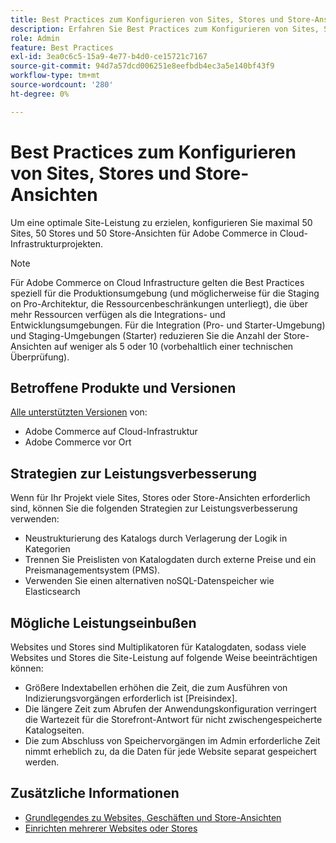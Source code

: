 ```yaml
---
title: Best Practices zum Konfigurieren von Sites, Stores und Store-Ansichten
description: Erfahren Sie Best Practices zum Konfigurieren von Sites, Stores und Store-Ansichten, um die Site-Leistung zu maximieren.
role: Admin
feature: Best Practices
exl-id: 3ea0c6c5-15a9-4e77-b4d0-ce15721c7167
source-git-commit: 94d7a57dcd006251e8eefbdb4ec3a5e140bf43f9
workflow-type: tm+mt
source-wordcount: '280'
ht-degree: 0%

---
```


# Best Practices zum Konfigurieren von Sites, Stores und Store-Ansichten

Um eine optimale Site-Leistung zu erzielen, konfigurieren Sie maximal 50 Sites, 50 Stores und 50 Store-Ansichten für Adobe Commerce in Cloud-Infrastrukturprojekten.

>[!NOTE]
>
>Für Adobe Commerce on Cloud Infrastructure gelten die Best Practices speziell für die Produktionsumgebung (und möglicherweise für die Staging on Pro-Architektur, die Ressourcenbeschränkungen unterliegt), die über mehr Ressourcen verfügen als die Integrations- und Entwicklungsumgebungen. Für die Integration (Pro- und Starter-Umgebung) und Staging-Umgebungen (Starter) reduzieren Sie die Anzahl der Store-Ansichten auf weniger als 5 oder 10 (vorbehaltlich einer technischen Überprüfung).

## Betroffene Produkte und Versionen

[Alle unterstützten Versionen](../../../release/versions.md) von:

- Adobe Commerce auf Cloud-Infrastruktur
- Adobe Commerce vor Ort

## Strategien zur Leistungsverbesserung

Wenn für Ihr Projekt viele Sites, Stores oder Store-Ansichten erforderlich sind, können Sie die folgenden Strategien zur Leistungsverbesserung verwenden:

- Neustrukturierung des Katalogs durch Verlagerung der Logik in Kategorien
- Trennen Sie Preislisten von Katalogdaten durch externe Preise und ein Preismanagementsystem (PMS).
- Verwenden Sie einen alternativen noSQL-Datenspeicher wie Elasticsearch

## Mögliche Leistungseinbußen

Websites und Stores sind Multiplikatoren für Katalogdaten, sodass viele Websites und Stores die Site-Leistung auf folgende Weise beeinträchtigen können:

- Größere Indextabellen erhöhen die Zeit, die zum Ausführen von Indizierungsvorgängen erforderlich ist [Preisindex].
- Die längere Zeit zum Abrufen der Anwendungskonfiguration verringert die Wartezeit für die Storefront-Antwort für nicht zwischengespeicherte Katalogseiten.
- Die zum Abschluss von Speichervorgängen im Admin erforderliche Zeit nimmt erheblich zu, da die Daten für jede Website separat gespeichert werden.


## Zusätzliche Informationen

- [Grundlegendes zu Websites, Geschäften und Store-Ansichten](https://devdocs.magento.com/cloud/configure/configure-best-practices.html#sites)
- [Einrichten mehrerer Websites oder Stores](https://devdocs.magento.com/cloud/project/project-multi-sites.html)
